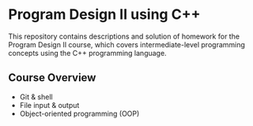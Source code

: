 # Program Design II using C++

This repository contains descriptions and solution of homework for the Program Design II course, which covers intermediate-level programming concepts using the C++ programming language.

## Course Overview
- Git & shell
- File input & output
- Object-oriented programming (OOP)
